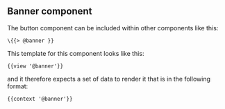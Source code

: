 ## Banner component

The button component can be included within other components like this:

```
\{{> @banner }}
```

This template for this component looks like this:

```
{{view '@banner'}}
```

and it therefore expects a set of data to render it that is in the following format:

```
{{context '@banner'}}

```
